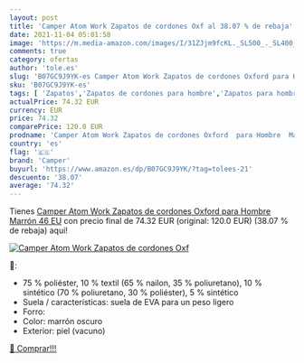 ```yaml
---
layout: post
title: 'Camper Atom Work Zapatos de cordones Oxf al 38.07 % de rebaja'
date: 2021-11-04 05:01:58
image: 'https://m.media-amazon.com/images/I/31ZJjm9fcKL._SL500_._SL400_.jpg'
comments: true
category: ofertas
author: 'tole.es'
slug: 'B07GC9J9YK-es Camper Atom Work Zapatos de cordones Oxford para Hombre...'
sku: 'B07GC9J9YK-es'
tags: [ 'Zapatos','Zapatos de cordones para hombre','Zapatos para hombre','Zapatos y complementos','camper','zapatos', ]
actualPrice: 74.32 EUR
currency: EUR
price: 74.32
comparePrice: 120.0 EUR
prodname: 'Camper Atom Work Zapatos de cordones Oxford  para Hombre  Marrón  46 EU'
country: 'es'
flag: '🇪🇸'
brand: 'Camper'
buyurl: 'https://www.amazon.es/dp/B07GC9J9YK/?tag=tolees-21'
descuento: '38.07'
average: '74.32'
---
```


Tienes [Camper Atom Work Zapatos de cordones Oxford  para Hombre  Marrón  46 EU](https://www.amazon.es/dp/B07GC9J9YK/?tag=tolees-21) con precio final de  74.32 EUR (original: 120.0 EUR) (38.07 %  de rebaja) aqui!

[![Camper Atom Work Zapatos de cordones Oxf](https://m.media-amazon.com/images/I/31ZJjm9fcKL._SL500_._SL400_.jpg)](https://www.amazon.es/dp/B07GC9J9YK/?tag=tolees-21)

🔎:

- 75 % poliéster, 10 % textil (65 % nailon, 35 % poliuretano), 10 % sintético (70 % poliuretano, 30 % poliéster), 5 % sintético
- Suela / características: suela de EVA para un peso ligero
- Forro:
- Color: marrón oscuro
- Exterior: piel (vacuno)

[🛒 Comprar!!!](https://www.amazon.es/dp/B07GC9J9YK/?tag=tolees-21)
